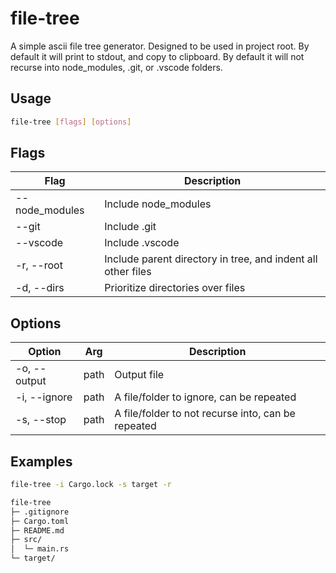 # file-tree

A simple ascii file tree generator. Designed to be used in project root. By default it will print to stdout, and copy to clipboard. By default it will not recurse into node_modules, .git, or .vscode folders.
## Usage

```bash
file-tree [flags] [options]
```

## Flags

| Flag | Description |
| --- | --- |
| --node_modules | Include node_modules |
| --git | Include .git |
| --vscode | Include .vscode |
| -r, --root | Include parent directory in tree, and indent all other files |
| -d, --dirs | Prioritize directories over files |

## Options

| Option | Arg | Description |
| --- | --- | --- |
| -o, --output | path |Output file |
| -i, --ignore | path | A file/folder to ignore, can be repeated |
| -s, --stop | path | A file/folder to not recurse into, can be repeated |

## Examples

```bash
file-tree -i Cargo.lock -s target -r
```

```bash
file-tree
├─ .gitignore
├─ Cargo.toml
├─ README.md
├─ src/
│  └─ main.rs
└─ target/
```
